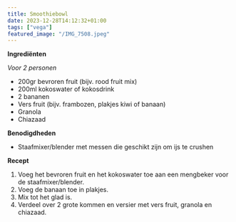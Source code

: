 ```yaml
---
title: Smoothiebowl
date: 2023-12-28T14:12:32+01:00
tags: ["vega"]
featured_image: "/IMG_7508.jpeg"
---
```


**Ingrediënten**

*Voor 2 personen*
- 200gr bevroren fruit (bijv. rood fruit mix)
- 200ml kokoswater of kokosdrink
- 2 bananen
- Vers fruit (bijv. frambozen, plakjes kiwi of banaan)
- Granola
- Chiazaad

**Benodigdheden**
- Staafmixer/blender met messen die geschikt zijn om ijs te crushen

**Recept**
1. Voeg het bevroren fruit en het kokoswater toe aan een mengbeker voor de staafmixer/blender.
2. Voeg de banaan toe in plakjes.
3. Mix tot het glad is.
4. Verdeel over 2 grote kommen en versier met vers fruit, granola en chiazaad.
